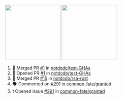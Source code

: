 <a href="https://github.com/notdodo"><img src="https://github-readme-stats.vercel.app/api?username=notdodo&count_private=true&theme=dark" height="180" /></a> <a href="https://github.com/notdodo"><img src="https://github-readme-stats.vercel.app/api/top-langs/?username=notdodo&langs_count=8&theme=dark&hide=tex,java,html,css&layout=compact" height="180" /></a>

<!--START_SECTION:activity-->
1. 🎉 Merged PR [#1](https://github.com/notdodo/test-GHAs/pull/1) in [notdodo/test-GHAs](https://github.com/notdodo/test-GHAs)
2. 💪 Opened PR [#1](https://github.com/notdodo/test-GHAs/pull/1) in [notdodo/test-GHAs](https://github.com/notdodo/test-GHAs)
3. 🎉 Merged PR [#15](https://github.com/notdodo/rsa-rust/pull/15) in [notdodo/rsa-rust](https://github.com/notdodo/rsa-rust)
4. 🗣 Commented on [#291](https://github.com/common-fate/granted/issues/291) in [common-fate/granted](https://github.com/common-fate/granted)
5. ❗️ Opened issue [#291](https://github.com/common-fate/granted/issues/291) in [common-fate/granted](https://github.com/common-fate/granted)
<!--END_SECTION:activity-->
